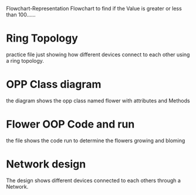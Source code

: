 Flowchart-Representation
Flowchart to find if the Value is greater or less than 100......
# Ring Topology

practice file just showing how different devices connect to each other using a ring topology.


# OPP Class diagram

the diagram shows the opp class named flower with attributes and Methods

# Flower OOP Code and run

the file shows the code run to determine the flowers growing and bloming 

# Network design

The design shows different devices connected to each others through a Network.
